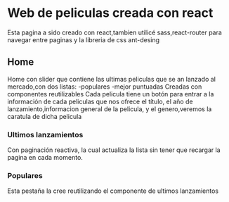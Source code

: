 # Web de peliculas creada con react 
 Esta pagina a sido creado con react,tambien utilicé sass,react-router para navegar entre paginas y la libreria de css ant-desing


## Home

Home con slider que contiene las ultimas peliculas que se an lanzado al mercado,con dos listas:
-populares
-mejor puntuadas
Creadas con componentes reutilizables
Cada pelicula tiene un botón para entrar a la información de cada peliculas que nos ofrece el título, el año de lanzamiento,informacion general de la pelicula, y el genero,veremos la caratula de dicha pelicula


### Ultimos lanzamientos
Con paginación reactiva, la cual actualiza la lista sin tener que recargar la pagina en cada momento.

### Populares
Esta pestaña la cree reutilizando el componente de ultimos lanzamientos

